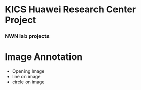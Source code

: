 # KICS Huawei Research Center Project
### NWN lab projects

# Image Annotation
- Opening Image
- line on image
- circle on image